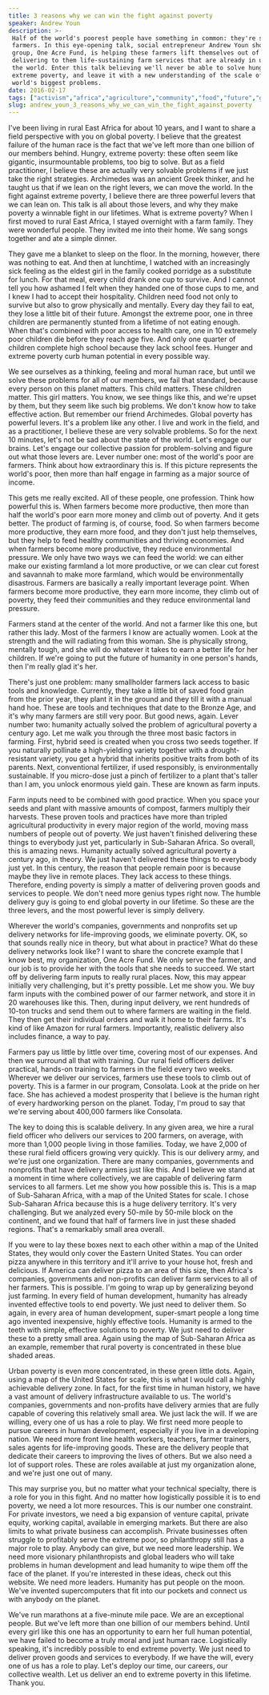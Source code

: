 ```yaml
---
title: 3 reasons why we can win the fight against poverty
speaker: Andrew Youn
description: >-
 Half of the world's poorest people have something in common: they're small
 farmers. In this eye-opening talk, social entrepreneur Andrew Youn shows how his
 group, One Acre Fund, is helping these farmers lift themselves out of poverty by
 delivering to them life-sustaining farm services that are already in use all over
 the world. Enter this talk believing we'll never be able to solve hunger and
 extreme poverty, and leave it with a new understanding of the scale of the
 world's biggest problems.
date: 2016-02-17
tags: ["activism","africa","agriculture","community","food","future","global-issues","poverty","society","farming","global-development","innovation","audacious-project"]
slug: andrew_youn_3_reasons_why_we_can_win_the_fight_against_poverty
---
```


I've been living in rural East Africa for about 10 years, and I want to share a field
perspective with you on global poverty. I believe that the greatest failure of the human
race is the fact that we've left more than one billion of our members behind. Hungry,
extreme poverty: these often seem like gigantic, insurmountable problems, too big to
solve. But as a field practitioner, I believe these are actually very solvable problems if
we just take the right strategies. Archimedes was an ancient Greek thinker, and he taught
us that if we lean on the right levers, we can move the world. In the fight against
extreme poverty, I believe there are three powerful levers that we can lean on. This talk
is all about those levers, and why they make poverty a winnable fight in our
lifetimes. What is extreme poverty? When I first moved to rural East Africa, I stayed
overnight with a farm family. They were wonderful people. They invited me into their home.
We sang songs together and ate a simple dinner.

They gave me a blanket to sleep on the floor. In the morning, however, there was nothing
to eat. And then at lunchtime, I watched with an increasingly sick feeling as the eldest
girl in the family cooked porridge as a substitute for lunch. For that meal, every child
drank one cup to survive. And I cannot tell you how ashamed I felt when they handed one of
those cups to me, and I knew I had to accept their hospitality. Children need food not only
to survive but also to grow physically and mentally. Every day they fail to eat, they lose
a little bit of their future. Amongst the extreme poor, one in three children are
permanently stunted from a lifetime of not eating enough. When that's combined with poor
access to health care, one in 10 extremely poor children die before they reach age five.
And only one quarter of children complete high school because they lack school fees.
Hunger and extreme poverty curb human potential in every possible way.

We see ourselves as a thinking, feeling and moral human race, but until we solve these
problems for all of our members, we fail that standard, because every person on this
planet matters. This child matters. These children matter. This girl matters. You know, we
see things like this, and we're upset by them, but they seem like such big problems. We
don't know how to take effective action. But remember our friend Archimedes. Global
poverty has powerful levers. It's a problem like any other. I live and work in the field,
and as a practitioner, I believe these are very solvable problems. So for the next 10
minutes, let's not be sad about the state of the world. Let's engage our brains. Let's
engage our collective passion for problem-solving and figure out what those levers
are. Lever number one: most of the world's poor are farmers. Think about how extraordinary
this is. If this picture represents the world's poor, then more than half engage in
farming as a major source of income.

This gets me really excited. All of these people, one profession. Think how powerful this
is. When farmers become more productive, then more than half the world's poor earn more
money and climb out of poverty. And it gets better. The product of farming is, of course,
food. So when farmers become more productive, they earn more food, and they don't just
help themselves, but they help to feed healthy communities and thriving economies. And
when farmers become more productive, they reduce environmental pressure. We only have two
ways we can feed the world: we can either make our existing farmland a lot more
productive, or we can clear cut forest and savannah to make more farmland, which would be
environmentally disastrous. Farmers are basically a really important leverage point. When
farmers become more productive, they earn more income, they climb out of poverty, they
feed their communities and they reduce environmental land pressure.

Farmers stand at the center of the world. And not a farmer like this one, but rather this
lady. Most of the farmers I know are actually women. Look at the strength and the will
radiating from this woman. She is physically strong, mentally tough, and she will do
whatever it takes to earn a better life for her children. If we're going to put the future
of humanity in one person's hands, then I'm really glad it's her.

There's just one problem: many smallholder farmers lack access to basic tools and
knowledge. Currently, they take a little bit of saved food grain from the prior year, they
plant it in the ground and they till it with a manual hand hoe. These are tools and
techniques that date to the Bronze Age, and it's why many farmers are still very poor. But
good news, again. Lever number two: humanity actually solved the problem of agricultural
poverty a century ago. Let me walk you through the three most basic factors in farming.
First, hybrid seed is created when you cross two seeds together. If you naturally
pollinate a high-yielding variety together with a drought-resistant variety, you get a
hybrid that inherits positive traits from both of its parents. Next, conventional
fertilizer, if used responsibly, is environmentally sustainable. If you micro-dose just a
pinch of fertilizer to a plant that's taller than I am, you unlock enormous yield gain.
These are known as farm inputs.

Farm inputs need to be combined with good practice. When you space your seeds and plant
with massive amounts of compost, farmers multiply their harvests. These proven tools and
practices have more than tripled agricultural productivity in every major region of the
world, moving mass numbers of people out of poverty. We just haven't finished delivering
these things to everybody just yet, particularly in Sub-Saharan Africa. So overall, this is
amazing news. Humanity actually solved agricultural poverty a century ago, in theory. We
just haven't delivered these things to everybody just yet. In this century, the reason
that people remain poor is because maybe they live in remote places. They lack access to
these things. Therefore, ending poverty is simply a matter of delivering proven goods and
services to people. We don't need more genius types right now. The humble delivery guy is
going to end global poverty in our lifetime. So these are the three levers, and the most
powerful lever is simply delivery.

Wherever the world's companies, governments and nonprofits set up delivery networks for
life-improving goods, we eliminate poverty. OK, so that sounds really nice in theory, but
what about in practice? What do these delivery networks look like? I want to share the
concrete example that I know best, my organization, One Acre Fund. We only serve the
farmer, and our job is to provide her with the tools that she needs to succeed. We start
off by delivering farm inputs to really rural places. Now, this may appear initially very
challenging, but it's pretty possible. Let me show you. We buy farm inputs with the
combined power of our farmer network, and store it in 20 warehouses like this. Then,
during input delivery, we rent hundreds of 10-ton trucks and send them out to where
farmers are waiting in the field. They then get their individual orders and walk it home
to their farms. It's kind of like Amazon for rural farmers. Importantly, realistic
delivery also includes finance, a way to pay.

Farmers pay us little by little over time, covering most of our expenses. And then we
surround all that with training. Our rural field officers deliver practical, hands-on
training to farmers in the field every two weeks. Wherever we deliver our services, farmers
use these tools to climb out of poverty. This is a farmer in our program, Consolata. Look
at the pride on her face. She has achieved a modest prosperity that I believe is the human
right of every hardworking person on the planet. Today, I'm proud to say that we're
serving about 400,000 farmers like Consolata.

The key to doing this is scalable delivery. In any given area, we hire a rural field
officer who delivers our services to 200 farmers, on average, with more than 1,000 people
living in those families. Today, we have 2,000 of these rural field officers growing very
quickly. This is our delivery army, and we're just one organization. There are many
companies, governments and nonprofits that have delivery armies just like this. And I
believe we stand at a moment in time where collectively, we are capable of delivering farm
services to all farmers. Let me show you how possible this is. This is a map of Sub-Saharan
Africa, with a map of the United States for scale. I chose Sub-Saharan Africa because this
is a huge delivery territory. It's very challenging. But we analyzed every 50-mile by
50-mile block on the continent, and we found that half of farmers live in just these
shaded regions. That's a remarkably small area overall.

If you were to lay these boxes next to each other within a map of the United States, they
would only cover the Eastern United States. You can order pizza anywhere in this territory
and it'll arrive to your house hot, fresh and delicious. If America can deliver pizza to
an area of this size, then Africa's companies, governments and non-profits can deliver
farm services to all of her farmers. This is possible. I'm going to wrap up by generalizing
beyond just farming. In every field of human development, humanity has already invented
effective tools to end poverty. We just need to deliver them. So again, in every area of
human development, super-smart people a long time ago invented inexpensive, highly
effective tools. Humanity is armed to the teeth with simple, effective solutions to
poverty. We just need to deliver these to a pretty small area. Again using the map of
Sub-Saharan Africa as an example, remember that rural poverty is concentrated in these
blue shaded areas.

Urban poverty is even more concentrated, in these green little dots. Again, using a map of
the United States for scale, this is what I would call a highly achievable delivery zone.
In fact, for the first time in human history, we have a vast amount of delivery
infrastructure available to us. The world's companies, governments and non-profits have
delivery armies that are fully capable of covering this relatively small area. We just
lack the will. If we are willing, every one of us has a role to play. We first need more
people to pursue careers in human development, especially if you live in a developing
nation. We need more front line health workers, teachers, farmer trainers, sales agents
for life-improving goods. These are the delivery people that dedicate their careers to
improving the lives of others. But we also need a lot of support roles. These are roles
available at just my organization alone, and we're just one out of many.

This may surprise you, but no matter what your technical specialty, there is a role for
you in this fight. And no matter how logistically possible it is to end poverty, we need a
lot more resources. This is our number one constraint. For private investors, we need a
big expansion of venture capital, private equity, working capital, available in emerging
markets. But there are also limits to what private business can accomplish. Private
businesses often struggle to profitably serve the extreme poor, so philanthropy still has
a major role to play. Anybody can give, but we need more leadership. We need more
visionary philanthropists and global leaders who will take problems in human development
and lead humanity to wipe them off the face of the planet. If you're interested in these
ideas, check out this website. We need more leaders. Humanity has put people on the moon.
We've invented supercomputers that fit into our pockets and connect us with anybody on the
planet.

We've run marathons at a five-minute mile pace. We are an exceptional people. But we've
left more than one billion of our members behind. Until every girl like this one has an
opportunity to earn her full human potential, we have failed to become a truly moral and
just human race. Logistically speaking, it's incredibly possible to end extreme poverty.
We just need to deliver proven goods and services to everybody. If we have the will, every
one of us has a role to play. Let's deploy our time, our careers, our collective wealth.
Let us deliver an end to extreme poverty in this lifetime. Thank you.

<!--
ad_duration=3.33
comment_count=78
event="TED2016"
external_start_time=0
has_talk_citation=0
intro_duration=11.82
is_subtitle_required="False"
is_talk_featured="True"
language="en"
language_swap="False"
native_language="en"
number_of_related_talks=6
number_of_speakers=1
number_of_subtitled_videos=26
number_of_tags=13
number_of_talk_download_languages=26
number_of_talk_more_resources=0
number_of_talk_recommendations=1
number_of_talks_take_actions=1
post_ad_duration=0.83
published_timestamp="2016-06-13 15:18:47"
recording_date="2016-02-17"
speaker_description="Executive Director and Cofounder of One Acre Fund"
speaker_is_published=1
speaker_name="Andrew Youn"
talk_more_resources=[]
talk_name="3 reasons why we can win the fight against poverty"
talk_recommendations_blurb="Check out these reading recommendations from Andrew Youn."
talks_tags=["activism","africa","agriculture","community","food","future","global-issues","poverty","society","farming","global-development","innovation","audacious-project"]
url_audio="https://download.ted.com/talks/AndrewYoun_2016.mp3?apikey=acme-roadrunner"
url_photo_speaker="https://pe.tedcdn.com/images/ted/2c342f958dc3c6ae642a30f371a8ebee0ad645c6_254x191.jpg"
url_photo_talk="https://s3.amazonaws.com/talkstar-photos/uploads/f988455c-99df-41ec-8917-2c0d804d2675/AndrewYoun_2016-embed.jpg"
url_webpage="https://www.ted.com/talks/andrew_youn_3_reasons_why_we_can_win_the_fight_against_poverty"
video_type_name="TED Stage Talk"
-->